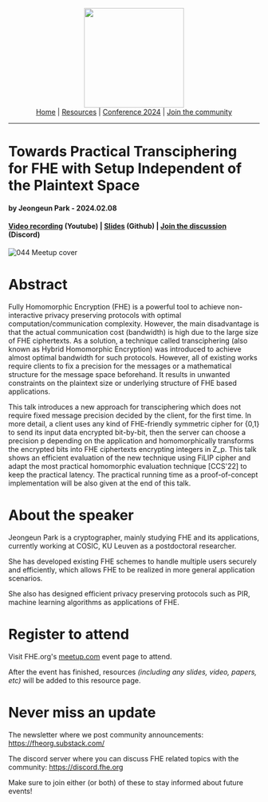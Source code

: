 <!-- Main header navigation -->
<p align="center">
  <img width="200" src="https://user-images.githubusercontent.com/5758427/180978488-db825482-5a58-4c7c-9589-c494a6f0be04.png"><br/>
  <a href="https://fhe-org.github.io">Home</a> | <a href="https://fhe-org.github.io/resources">Resources</a> | <a href="https://fhe-org.github.io/conferences/conference-2024/">Conference 2024</a> | <a href="https://fhe-org.github.io/community">Join the community</a>
</p>
<hr/>
<!-- /Main header navigation -->


# Towards Practical Transciphering for FHE with Setup Independent of the Plaintext Space
#### by Jeongeun Park - 2024.02.08
#### <a href="https://www.youtube.com/watch?v=1ZqWlbje978&list=PLnbmMskCVh1chnSM8Jjy6Nk3IH6fpn7MM&index=1">Video recording</a> (Youtube) | <a href="https://github.com/FHE-org/fhe-org.github.io/files/14216610/FHE.meetup_Jeongeun.pdf">Slides</a> (Github) | <a href="https://discord.fhe.org">Join the discussion</a> (Discord)

![044 Meetup cover](https://github.com/FHE-org/fhe-org.github.io/assets/37557436/c334e252-dfa4-4eaf-80ed-903950bc74bf)


# Abstract

Fully Homomorphic Encryption (FHE) is a powerful tool to achieve non-interactive privacy preserving protocols with optimal computation/communication complexity. However, the main disadvantage is that the actual communication cost (bandwidth) is high due to the large size of FHE ciphertexts. As a solution, a technique called transciphering (also known as Hybrid Homomorphic Encryption) was introduced to achieve almost optimal bandwidth for such protocols. However, all of existing works require clients to fix a precision for the messages or a mathematical structure for the message space beforehand. It results in unwanted constraints on the plaintext size or underlying structure of FHE based applications.

This talk introduces a new approach for transciphering which does not require fixed message precision decided by the client, for the first time. In more detail, a client uses any kind of FHE-friendly symmetric cipher for {0,1} to send its input data encrypted bit-by-bit, then the server can choose a precision p depending on the application and homomorphically transforms the encrypted bits into FHE ciphertexts encrypting integers in Z_p. This talk shows an efficient evaluation of the new technique using FiLIP cipher and adapt the most practical homomorphic evaluation technique [CCS'22] to keep the practical latency. The practical running time as a proof-of-concept implementation will be also given at the end of this talk.

# About the speaker

Jeongeun Park is a cryptographer, mainly studying FHE and its applications, currently working at COSIC, KU Leuven as a postdoctoral researcher.

She has developed existing FHE schemes to handle multiple users securely and efficiently, which allows FHE to be realized in more general application scenarios.

She also has designed efficient privacy preserving protocols such as PIR, machine learning algorithms as applications of FHE.

# Register to attend

Visit FHE.org's [meetup.com](https://www.meetup.com/fhe-org/events/298732824/) event page to attend.

After the event has finished, resources *(including any slides, video, papers, etc)* will be added to this resource page.

# Never miss an update

The newsletter where we post community announcements: https://fheorg.substack.com/

The discord server where you can discuss FHE related topics with the community: https://discord.fhe.org

Make sure to join either (or both) of these to stay informed about future events!
